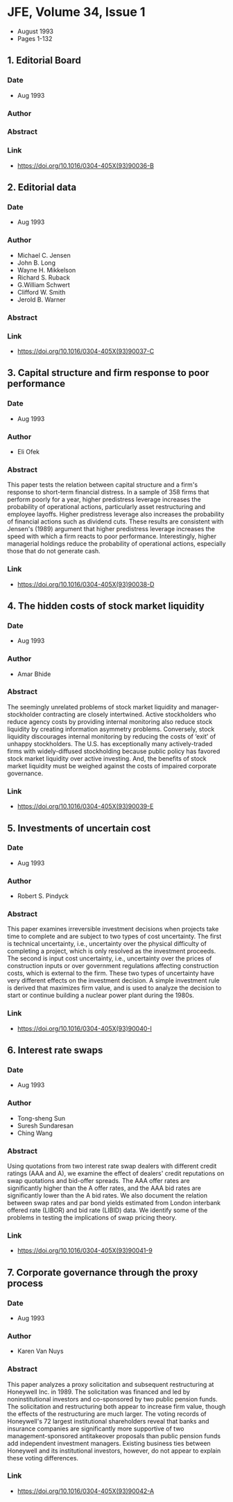 # JFE, Volume 34, Issue 1
- August 1993
- Pages 1-132

## 1. Editorial Board
### Date
- Aug 1993
### Author
### Abstract

### Link
- https://doi.org/10.1016/0304-405X(93)90036-B

## 2. Editorial data
### Date
- Aug 1993
### Author
- Michael C. Jensen
- John B. Long
- Wayne H. Mikkelson
- Richard S. Ruback
- G.William Schwert
- Clifford W. Smith
- Jerold B. Warner
### Abstract

### Link
- https://doi.org/10.1016/0304-405X(93)90037-C

## 3. Capital structure and firm response to poor performance
### Date
- Aug 1993
### Author
- Eli Ofek
### Abstract
This paper tests the relation between capital structure and a firm's response to short-term financial distress. In a sample of 358 firms that perform poorly for a year, higher predistress leverage increases the probability of operational actions, particularly asset restructuring and employee layoffs. Higher predistress leverage also increases the probability of financial actions such as dividend cuts. These results are consistent with Jensen's (1989) argument that higher predistress leverage increases the speed with which a firm reacts to poor performance. Interestingly, higher managerial holdings reduce the probability of operational actions, especially those that do not generate cash.
### Link
- https://doi.org/10.1016/0304-405X(93)90038-D

## 4. The hidden costs of stock market liquidity
### Date
- Aug 1993
### Author
- Amar Bhide
### Abstract
The seemingly unrelated problems of stock market liquidity and manager-stockholder contracting are closely intertwined. Active stockholders who reduce agency costs by providing internal monitoring also reduce stock liquidity by creating information asymmetry problems. Conversely, stock liquidity discourages internal monitoring by reducing the costs of ‘exit’ of unhappy stockholders. The U.S. has exceptionally many actively-traded firms with widely-diffused stockholding because public policy has favored stock market liquidity over active investing. And, the benefits of stock market liquidity must be weighed against the costs of impaired corporate governance.
### Link
- https://doi.org/10.1016/0304-405X(93)90039-E

## 5. Investments of uncertain cost
### Date
- Aug 1993
### Author
- Robert S. Pindyck
### Abstract
This paper examines irreversible investment decisions when projects take time to complete and are subject to two types of cost uncertainty. The first is technical uncertainty, i.e., uncertainty over the physical difficulty of completing a project, which is only resolved as the investment proceeds. The second is input cost uncertainty, i.e., uncertainty over the prices of construction inputs or over government regulations affecting construction costs, which is external to the firm. These two types of uncertainty have very different effects on the investment decision. A simple investment rule is derived that maximizes firm value, and is used to analyze the decision to start or continue building a nuclear power plant during the 1980s.
### Link
- https://doi.org/10.1016/0304-405X(93)90040-I

## 6. Interest rate swaps
### Date
- Aug 1993
### Author
- Tong-sheng Sun
- Suresh Sundaresan
- Ching Wang
### Abstract
Using quotations from two interest rate swap dealers with different credit ratings (AAA and A), we examine the effect of dealers' credit reputations on swap quotations and bid-offer spreads. The AAA offer rates are significantly higher than the A offer rates, and the AAA bid rates are significantly lower than the A bid rates. We also document the relation between swap rates and par bond yields estimated from London interbank offered rate (LIBOR) and bid rate (LIBID) data. We identify some of the problems in testing the implications of swap pricing theory.
### Link
- https://doi.org/10.1016/0304-405X(93)90041-9

## 7. Corporate governance through the proxy process
### Date
- Aug 1993
### Author
- Karen Van Nuys
### Abstract
This paper analyzes a proxy solicitation and subsequent restructuring at Honeywell Inc. in 1989. The solicitation was financed and led by noninstitutional investors and co-sponsored by two public pension funds. The solicitation and restructuring both appear to increase firm value, though the effects of the restructuring are much larger. The voting records of Honeywell's 72 largest institutional shareholders reveal that banks and insurance companies are significantly more supportive of two management-sponsored antitakeover proposals than public pension funds add independent investment managers. Existing business ties between Honeywell and its institutional investors, however, do not appear to explain these voting differences.
### Link
- https://doi.org/10.1016/0304-405X(93)90042-A

